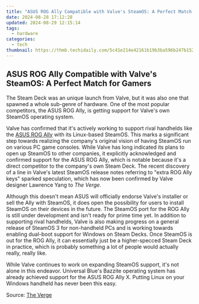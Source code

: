 ```yaml
---
title: "ASUS ROG Ally Compatible with Valve's SteamOS: A Perfect Match for Gamers"
date: 2024-08-28 17:12:28
updated: 2024-08-29 12:15:14
tags:
  - hardware
categories:
  - tech
thumbnail: https://thmb.techidaily.com/5c41e214e42161b19b3ba596b247b1528c5c85cbd29aaa92283a320b0b166cc8.jpg
---
```


## ASUS ROG Ally Compatible with Valve's SteamOS: A Perfect Match for Gamers

The Steam Deck was an unique launch from Valve, but it was also one that spawned a whole sub-genre of hardware. One of the most popular competitors, the ASUS ROG Ally, is getting support for Valve's own SteamOS operating system.

 Valve has confirmed that it's actively working to support rival handhelds like the [ASUS ROG Ally](https://some-skills.techidaily.com/new-the-insiders-guide-to-creating-stunning-iphone-hdr-photos/) with its Linux-based SteamOS. This marks a significant step towards realizing the company's original vision of having SteamOS run on various PC game consoles. While Valve has long indicated its plans to open up SteamOS to other companies, it explicitly acknowledged and confirmed support for the ASUS ROG Ally, which is notable because it's a direct competitor to the company's own Steam Deck. The recent discovery of a line in Valve's latest SteamOS release notes referring to "extra ROG Ally keys" sparked speculation, which has now been confirmed by Valve designer Lawrence Yang to _The Verge_.

 Although this doesn't mean ASUS will officially endorse Valve's installer or sell the Ally with SteamOS, it does open the possibility for users to install SteamOS on their devices in the future. The SteamOS port for the ROG Ally is still under development and isn't ready for prime time yet. In addition to supporting rival handhelds, Valve is also making progress on a general release of SteamOS 3 for non-handheld PCs and is working towards enabling dual-boot support for Windows on Steam Decks. Once SteamOS is out for the ROG Ally, it can essentially just be a higher-specced Steam Deck in practice, which is probably something a lot of people would actually really, really like.

 While Valve continues to work on expanding SteamOS support, it's not alone in this endeavor. Universal Blue's Bazzite operating system has already achieved support for the ASUS ROG Ally X. Putting Linux on your Windows handheld has never been this easy.

 Source: [The Verge](https://www.theverge.com/2024/8/13/24219469/valve-steamos-asus-rog-ally-steady-progress-dual-boot)

<ins class="adsbygoogle"
     style="display:block"
     data-ad-format="autorelaxed"
     data-ad-client="ca-pub-7571918770474297"
     data-ad-slot="1223367746"></ins>



<ins class="adsbygoogle"
     style="display:block"
     data-ad-client="ca-pub-7571918770474297"
     data-ad-slot="8358498916"
     data-ad-format="auto"
     data-full-width-responsive="true"></ins>
